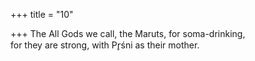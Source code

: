 +++
title = "10"

+++
The All Gods we call, the Maruts, for soma-drinking,  
for they are strong, with Pr̥śni as their mother.  